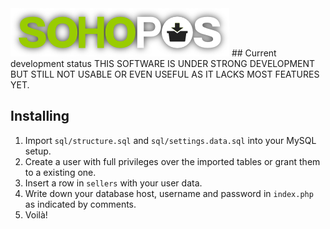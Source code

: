 <img src="https://github.com/aesedepece/sohopos/raw/master/res/img/biglogo.png" alt="librePOS" />
## Current development status
THIS SOFTWARE IS UNDER STRONG DEVELOPMENT BUT STILL NOT USABLE OR EVEN USEFUL AS IT LACKS MOST FEATURES YET.

## Installing
 1. Import `sql/structure.sql` and `sql/settings.data.sql` into your MySQL setup.
 2. Create a user with full privileges over the imported tables or grant them to a existing one.
 3. Insert a row in `sellers` with your user data.
 4. Write down your database host, username and password in `index.php` as indicated by comments.
 5. Voilà!
